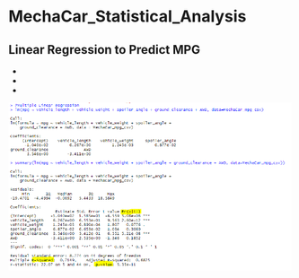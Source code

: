 # MechaCar_Statistical_Analysis

## Linear Regression to Predict MPG

- 

- 

- 

![Dev1.PNG](https://github.com/tjavaheripour/MechaCar_Statistical_Analysis/blob/main/images/Dev1.PNG)
